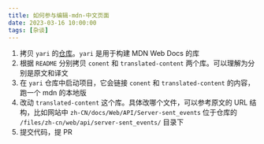 ```yaml
---
title: 如何参与编辑-mdn-中文页面
date: 2023-03-16 10:00:00
tags: [杂谈]
---
```


1. 拷贝 `yari` 的[仓库](https://github.com/mdn/yari)。`yari` 是用于构建 MDN Web Docs 的库
2. 根据 `README` 分别拷贝 `conent` 和 `translated-content` 两个库。可以理解为分别是原文和译文
3. 在 `yari` 仓库中启动项目，它会链接 `conent` 和 `translated-content` 的内容，跑一个 mdn 的本地版
4. 改动 `translated-content` 这个库。具体改哪个文件，可以参考原文的 URL 结构，比如网站中 `zh-CN/docs/Web/API/Server-sent_events` 位于仓库的 `/files/zh-cn/web/api/server-sent_events/` 目录下
5. 提交代码，提 PR
